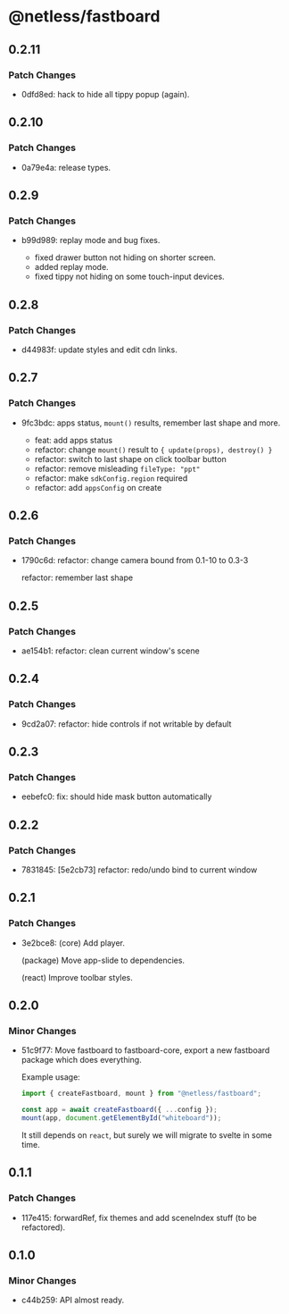 # @netless/fastboard

## 0.2.11

### Patch Changes

- 0dfd8ed: hack to hide all tippy popup (again).

## 0.2.10

### Patch Changes

- 0a79e4a: release types.

## 0.2.9

### Patch Changes

- b99d989: replay mode and bug fixes.

  - fixed drawer button not hiding on shorter screen.
  - added replay mode.
  - fixed tippy not hiding on some touch-input devices.

## 0.2.8

### Patch Changes

- d44983f: update styles and edit cdn links.

## 0.2.7

### Patch Changes

- 9fc3bdc: apps status, `mount()` results, remember last shape and more.

  - feat: add apps status
  - refactor: change `mount()` result to `{ update(props), destroy() }`
  - refactor: switch to last shape on click toolbar button
  - refactor: remove misleading `fileType: "ppt"`
  - refactor: make `sdkConfig.region` required
  - refactor: add `appsConfig` on create

## 0.2.6

### Patch Changes

- 1790c6d: refactor: change camera bound from 0.1-10 to 0.3-3

  refactor: remember last shape

## 0.2.5

### Patch Changes

- ae154b1: refactor: clean current window's scene

## 0.2.4

### Patch Changes

- 9cd2a07: refactor: hide controls if not writable by default

## 0.2.3

### Patch Changes

- eebefc0: fix: should hide mask button automatically

## 0.2.2

### Patch Changes

- 7831845: [5e2cb73] refactor: redo/undo bind to current window

## 0.2.1

### Patch Changes

- 3e2bce8: (core) Add player.

  (package) Move app-slide to dependencies.

  (react) Improve toolbar styles.

## 0.2.0

### Minor Changes

- 51c9f77: Move fastboard to fastboard-core, export a new fastboard package which does everything.

  Example usage:

  ```ts
  import { createFastboard, mount } from "@netless/fastboard";

  const app = await createFastboard({ ...config });
  mount(app, document.getElementById("whiteboard"));
  ```

  It still depends on `react`, but surely we will migrate to svelte in some time.

## 0.1.1

### Patch Changes

- 117e415: forwardRef, fix themes and add sceneIndex stuff (to be refactored).

## 0.1.0

### Minor Changes

- c44b259: API almost ready.
